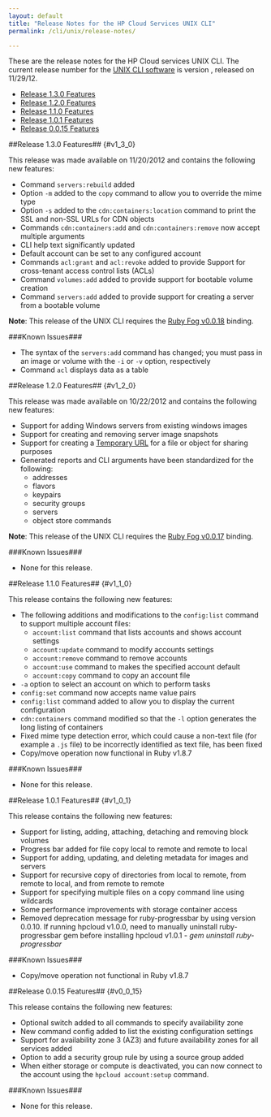 ```yaml
---
layout: default
title: "Release Notes for the HP Cloud Services UNIX CLI"
permalink: /cli/unix/release-notes/

---
```

These are the release notes for the HP Cloud services UNIX CLI.  The current release number for the [UNIX CLI software](/cli/unix) is version , released on 11/29/12.

* [Release 1.3.0 Features](#v1_3_0)
* [Release 1.2.0 Features](#v1_2_0)
* [Release 1.1.0 Features](#v1_1_0)
* [Release 1.0.1 Features](#v1_0_1)
* [Release 0.0.15 Features](#v0_0_15)

##Release 1.3.0 Features## {#v1_3_0}

This release was made available on 11/20/2012 and contains the following new features:

* Command `servers:rebuild` added
* Option `-m` added to the `copy` command to allow you to override the mime type
* Option `-s` added to the `cdn:containers:location` command to print the SSL and non-SSL URLs for CDN objects
* Commands `cdn:containers:add` and `cdn:containers:remove` now accept multiple arguments
* CLI help text significantly updated
* Default account can be set to any configured account
* Commands `acl:grant` and `acl:revoke` added to provide Support for cross-tenant access control lists (ACLs)
* Command `volumes:add` added to provide support for bootable volume creation
* Command `servers:add` added to provide support for creating a server from a bootable volume

**Note**: This release of the UNIX CLI requires the [Ruby Fog v0.0.18](https://docs.hpcloud.com/bindings/fog/install) binding.

###Known Issues###

* The syntax of the `servers:add` command has changed; you must pass in an image or volume with the `-i` or `-v` option, respectively
* Command `acl` displays data as a table


##Release 1.2.0 Features## {#v1_2_0}

This release was made available on 10/22/2012 and contains the following new features:

* Support for adding Windows servers from existing windows images 
* Support for creating and removing server image snapshots
* Support for creating a [Temporary URL](https://docs.hpcloud.com/cli/unix/object-storage#TmpurlCommand) for a file or object for sharing purposes
* Generated reports and CLI arguments have been standardized for the following:
  - addresses
  - flavors
  - keypairs
  - security groups
  - servers
  - object store commands
  
**Note**: This release of the UNIX CLI requires the [Ruby Fog v0.0.17](https://docs.hpcloud.com/bindings/fog/install) binding.

###Known Issues###

* None for this release.


##Release 1.1.0 Features## {#v1_1_0}

This release contains the following new features:

* The following additions and modifications to the `config:list` command to support multiple account files:
  - `account:list` command that lists accounts and shows account settings
  - `account:update` command to modify accounts settings
  - `account:remove` command to remove accounts
  - `account:use` command to makes the specified account default
  - `account:copy` command to copy an account file
* `-a` option to select an account on which to perform tasks
* `config:set` command now accepts name value pairs
* `config:list` command added to allow you to display the current configuration
* `cdn:containers` command modified so that the `-l` option generates the long listing of containers
* Fixed mime type detection error, which could cause a non-text file (for example a `.js` file) to be incorrectly identified as text file, has been fixed
* Copy/move operation now functional in Ruby v1.8.7


###Known Issues###

* None for this release.


##Release 1.0.1 Features## {#v1_0_1}

This release contains the following new features:

* Support for listing, adding, attaching, detaching and removing block volumes
* Progress bar added for file copy local to remote and remote to local
* Support for adding, updating, and deleting metadata for images and servers
* Support for recursive copy of directories from local to remote, from remote to local, and from remote to remote
* Support for specifying multiple files on a copy command line using wildcards
* Some performance improvements with storage container access
* Removed deprecation message for ruby-progressbar by using version 0.0.10. If running hpcloud v1.0.0, need to manually uninstall ruby-progressbar gem before installing hpcloud v1.0.1 - *gem uninstall ruby-progressbar*

###Known Issues###

* Copy/move operation not functional in Ruby v1.8.7


##Release 0.0.15 Features## {#v0_0_15}

This release contains the following new features:

* Optional switch added to all commands to specify availability zone
* New command config added to list the existing configuration settings
* Support for availability zone 3 (AZ3) and future availability zones for all services added
* Option to add a security group rule by using a source group added
* When either storage or compute is deactivated, you can now connect to the account using the `hpcloud account:setup` command.

###Known Issues###

* None for this release.
